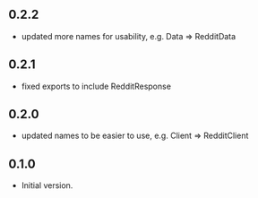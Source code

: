 ## 0.2.2

- updated more names for usability, e.g. Data => RedditData

## 0.2.1

- fixed exports to include RedditResponse

## 0.2.0

- updated names to be easier to use, e.g. Client => RedditClient

## 0.1.0

- Initial version.
